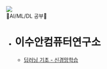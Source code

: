 <img src="https://namkugkim.files.wordpress.com/2017/05/1.png">

</br>
📗AI/ML/DL 공부📗

</br>

- # 이수안컴퓨터연구소
  -  [딥러닝 기초 - 신경망학습](https://www.youtube.com/watch?v=yocALgANi28&t=7s)
